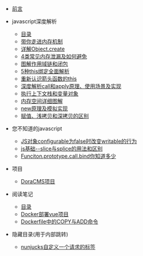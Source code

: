 * [前言](README.md)
- javascript深度解析
    - [目录](javascript深度解析/目录.md)
    - [带你走进内存机制](javascript深度解析/带你走进内存机制.md)
    - [详解Object.create](javascript深度解析/详解Object.create.md)
    - [4类常见内存泄漏及如何避免](javascript深度解析/4类常见内存泄漏及如何避免.md)
    - [图解作用域链和闭包](javascript深度解析/图解作用域链和闭包.md)
    - [5种this绑定全面解析](javascript深度解析/5种this绑定全面解析.md)
    - [重新认识箭头函数的this](javascript深度解析/重新认识箭头函数的this.md)
    - [深度解析call和apply原理、使用场景及实现](javascript深度解析/深度解析call和apply原理、使用场景及实现.md)
    - [执行上下文栈和变量对象](javascript深度解析/执行上下文栈和变量对象.md)
    - [内存空间详细图解](javascript深度解析/内存空间详细图解.md)
    - [new原理及模拟实现](javascript深度解析/new原理及模拟实现.md)
    - [赋值、浅拷贝和深拷贝的区别](javascript深度解析/赋值、浅拷贝和深拷贝的区别.md)
- 您不知道的javascript
    - [JS对象configurable为false时改变writable的行为](您不知道的javascript/JS对象configurable为false时改变writable的行为.md)
    - [js基础--slice与splice的用法和区别](您不知道的javascript/js基础--slice与splice的用法和区别.md)
    - [Funciton.prototype.call.bind你知道多少](您不知道的javascript/Funciton.prototype.call.bind你知道多少.md)
- 项目
    - [DoraCMS项目](项目/DoraCMS项目.md)

- 阅读笔记
    - [目录](阅读笔记/目录.md)
    - [Docker部署vue项目](阅读笔记/Docker部署vue项目.md)
    - [Dockerfile中的COPY与ADD命令](阅读笔记/Dockerfile中的COPY与ADD命令.md)




- 隐藏目录(用于内部跳转)
    - [nunjucks自定义一个请求的标签](项目/DoraCMS代码说明/nunjucks自定义一个请求的标签.md)